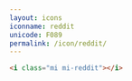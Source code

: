 ```yaml
---
layout: icons
iconname: reddit
unicode: F089
permalink: /icon/reddit/
---
```


``` html
<i class="mi mi-reddit"></i>
```
